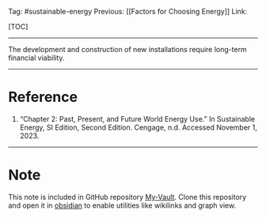 Tag: #sustainable-energy 
Previous: [[Factors for Choosing Energy]]
Link: 

[TOC]

---

The development and construction of new installations require long-term financial viability.

---

# Reference

1. “Chapter 2: Past, Present, and Future World Energy Use.” In Sustainable Energy, SI Edition, Second Edition. Cengage, n.d. Accessed November 1, 2023.

---

# Note

This note is included in GitHub repository [My-Vault](https://github.com/LittleD3092/My-Vault.git). Clone this repository and open it in [obsidian](https://obsidian.md/) to enable utilities like wikilinks and graph view.